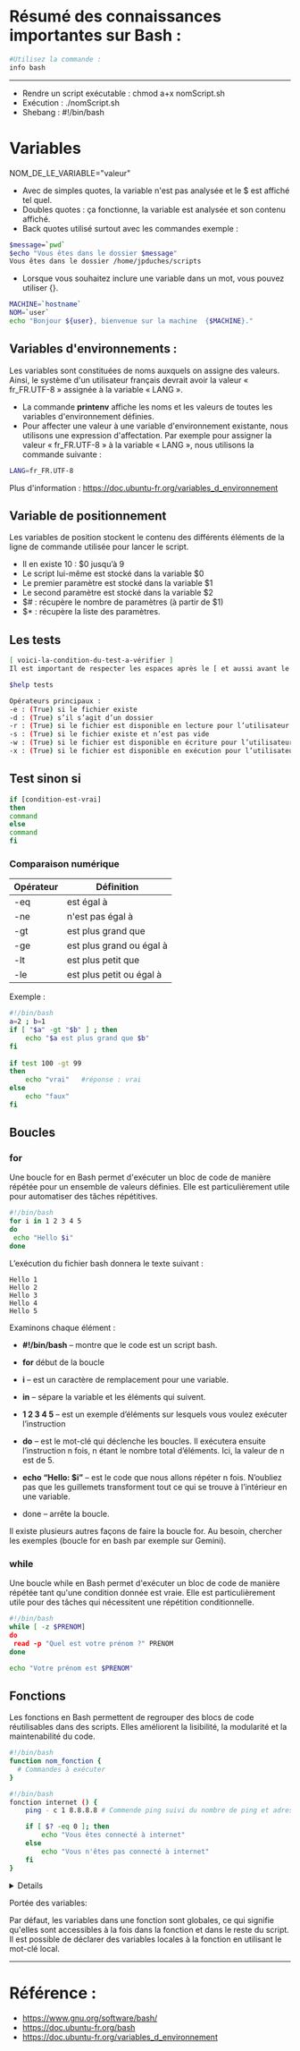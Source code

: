 # Résumé des connaissances importantes sur Bash :


```bash
#Utilisez la commande :
info bash
```

---

- Rendre un script exécutable  :  chmod a+x nomScript.sh
- Exécution : ./nomScript.sh 
- Shebang : #!/bin/bash

# Variables

NOM_DE_LE_VARIABLE="valeur"
- Avec de simples quotes, la variable n'est pas analysée et le $ est affiché tel quel.
- Doubles quotes : ça fonctionne, la variable est analysée et son contenu affiché.
- Back quotes utilisé surtout avec les commandes 
exemple :


```bash
$message=`pwd`
$echo "Vous êtes dans le dossier $message"
Vous êtes dans le dossier /home/jpduches/scripts
```

- Lorsque vous souhaitez inclure une variable dans un mot, vous pouvez utiliser {}.

```bash
MACHINE=`hostname`
NOM=`user`
echo "Bonjour ${user}, bienvenue sur la machine  {$MACHINE}."
```
## Variables d'environnements : 
Les variables sont constituées de noms auxquels on assigne des valeurs. Ainsi, le système d'un utilisateur français devrait avoir la valeur « fr_FR.UTF-8 » assignée à la variable « LANG ».

- La commande **printenv** affiche les noms et les valeurs de toutes les variables d'environnement définies.
- Pour affecter une valeur à une variable d'environnement existante, nous utilisons une expression d'affectation. Par exemple pour assigner la valeur « fr_FR.UTF-8 » à la variable « LANG », nous utilisons la commande suivante :
```bash
LANG=fr_FR.UTF-8
```
Plus d'information : 
https://doc.ubuntu-fr.org/variables_d_environnement


## Variable de positionnement

Les variables de position stockent le contenu des différents éléments de la ligne de commande utilisée pour lancer le script.

- Il en existe 10 : $0 jusqu’à 9
- Le script lui-même est stocké dans la variable $0
- Le premier paramètre est stocké dans la variable $1
- Le second paramètre est stocké dans la variable $2
- $# : récupère le nombre de paramètres (à partir de $1)
- $* : récupère la liste des paramètres.

## Les tests 

```bash
[ voici-la-condition-du-test-a-vérifier ]
Il est important de respecter les espaces après le [ et aussi avant le ].

$help tests

Opérateurs principaux :
-e : (True) si le fichier existe
-d : (True) s’il s’agit d’un dossier
-r : (True) si le fichier est disponible en lecture pour l’utilisateur
-s : (True) si le fichier existe et n’est pas vide
-w : (True) si le fichier est disponible en écriture pour l’utilisateur
-x : (True) si le fichier est disponible en exécution pour l’utilisateur

```

## Test sinon si 
```bash
if [condition-est-vrai]
then
command
else
command
fi
```

### Comparaison numérique 

| Opérateur | Définition |
| --------------- |---------------| 
| -eq | est égal à |
| -ne | n'est pas égal à |
| -gt | est plus grand que |
| -ge | est plus grand ou égal à  |
| -lt | est plus petit que  |
| -le | est plus petit ou égal à |

Exemple : 
```bash
#!/bin/bash
a=2 ; b=1
if [ "$a" -gt "$b" ] ; then
	echo "$a est plus grand que $b"
fi
 
if test 100 -gt 99
then
	echo "vrai"   #réponse : vrai
else
	echo "faux"
fi    
```

## Boucles 

### for
Une boucle for en Bash permet d'exécuter un bloc de code de manière répétée pour un ensemble de valeurs définies. Elle est particulièrement utile pour automatiser des tâches répétitives.



```bash
#!/bin/bash
for i in 1 2 3 4 5
do
 echo "Hello $i"
done
```
L’exécution du fichier bash donnera le texte suivant :
```
Hello 1
Hello 2
Hello 3
Hello 4
Hello 5
```
Examinons chaque élément :

- **#!/bin/bash** – montre que le code est un script bash.
- **for** début de la boucle
- **i** – est un caractère de remplacement pour une variable. 
- **in** – sépare la variable et les éléments qui suivent.
- **1 2 3 4 5** – est un exemple d’éléments sur lesquels vous voulez exécuter l’instruction
- **do** – est le mot-clé qui déclenche les boucles. Il exécutera ensuite l’instruction n fois, n étant le nombre total d’éléments. Ici, la valeur de n est de 5.
- **echo “Hello: $i”** – est le code que nous allons répéter n fois. N’oubliez pas que les guillemets transforment tout ce qui se trouve à l’intérieur en une variable.

- done – arrête la boucle.

Il existe plusieurs autres façons de faire la boucle for. Au besoin, chercher les exemples (boucle for en bash par exemple sur Gemini).

### while

Une boucle while en Bash permet d'exécuter un bloc de code de manière répétée tant qu'une condition donnée est vraie. Elle est particulièrement utile pour des tâches qui nécessitent une répétition conditionnelle.

```bash
#!/bin/bash
while [ -z $PRENOM]
do
 read -p "Quel est votre prénom ?" PRENOM
done

echo "Votre prénom est $PRENOM"

```

## Fonctions 

Les fonctions en Bash permettent de regrouper des blocs de code réutilisables dans des scripts. Elles améliorent la lisibilité, la modularité et la maintenabilité du code.

```bash
#!/bin/bash
function nom_fonction {
  # Commandes à exécuter
}
```

```bash
#!/bin/bash
fonction internet () {
	ping - c 1 8.8.8.8 # Commende ping suivi du nombre de ping et adresse IP.

	if [ $? -eq 0 ]; then
		echo "Vous êtes connecté à internet"
	else
		echo "Vous n'êtes pas connecté à internet"
	fi
}
```
<details>
Ce script Bash permet de vérifier si un ordinateur est connecté à Internet. Il utilise la commande ping et teste la connectivité vers l'adresse IP de Google DNS (8.8.8.8).

**Décomposition du code:**

- **Ligne 1:** ­<code>#!/bin/bash­</code> : Cette ligne indique au système d'exploitation quel interpréteur de commandes utiliser pour exécuter le script. Dans ce cas, il s'agit de /bin/bash.

- **Ligne 3:** <code>fonction internet () </code>: Cette ligne définit une fonction nommée internet. Les fonctions en Bash permettent de regrouper des blocs de code réutilisables.

- **Lignes 4-5:** <code>ping -c 1 8.8.8.8</code> : Cette ligne exécute la commande ping pour envoyer un paquet ICMP à l'adresse IP 8.8.8.8. L'option -c 1 indique qu'un seul paquet doit être envoyé.

- **Ligne 6:** <code>if [ $? -eq 0 ]; then</code> : Cette ligne débute un bloc if qui vérifie le code de retour de la commande ping. Si le code de retour est 0, cela signifie que le ping a réussi et que la connexion Internet est probablement active.

- **Ligne 7:** <code> echo "Vous êtes connecté à internet"</code> : Si le ping a réussi, cette ligne affiche le message "Vous êtes connecté à internet".

- **Ligne 8:** <code>else</code> : Cette ligne débute un bloc else qui s'exécute si le code de retour de la commande ping n'est pas 0. Cela signifie que le ping a échoué et que la connexion Internet est probablement inactive.

- **Ligne 9:** <code>echo "Vous n'êtes pas connecté à internet" </code>: Si le ping a échoué, cette ligne affiche le message "Vous n'êtes pas connecté à internet".

- **Ligne 10:** <code>fi</code> : Cette ligne marque la fin du bloc if/else.

En résumé, ce script Bash simple utilise la commande ping pour vérifier la connectivité Internet et affiche un message correspondant au résultat du test.
</details>

Portée des variables:

Par défaut, les variables dans une fonction sont globales, ce qui signifie qu'elles sont accessibles à la fois dans la fonction et dans le reste du script. Il est possible de déclarer des variables locales à la fonction en utilisant le mot-clé local.

---
# Référence : 
- https://www.gnu.org/software/bash/
- https://doc.ubuntu-fr.org/bash
- https://doc.ubuntu-fr.org/variables_d_environnement
